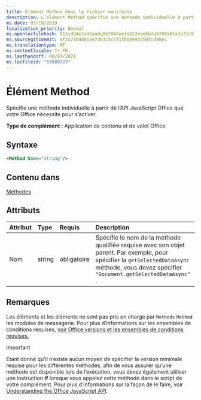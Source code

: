 ```yaml
---
title: Élément Method dans le fichier manifeste
description: L’élément Method spécifie une méthode individuelle à partir de l’API JavaScript Office dont vos Office de développement ont besoin pour s’activer.
ms.date: 03/19/2019
localization_priority: Normal
ms.openlocfilehash: 811cd84e1ad2aade8b7042eefa822eee6b2ab200a8fa1b71c9fe5fc34874ec66
ms.sourcegitcommit: 4f2c76b48d15e7d03c5c5f1f809493758fcd88ec
ms.translationtype: MT
ms.contentlocale: fr-FR
ms.lasthandoff: 08/07/2021
ms.locfileid: "57089727"
---
```

# <a name="method-element"></a>Élément Method

Spécifie une méthode individuelle à partir de l’API JavaScript Office que votre Office nécessite pour s’activer.

**Type de complément :** Application de contenu et de volet Office

## <a name="syntax"></a>Syntaxe

```XML
<Method Name="string"/>
```

## <a name="contained-in"></a>Contenu dans

[Méthodes](methods.md)

## <a name="attributes"></a>Attributs

|Attribut|Type|Requis|Description|
|:-----|:-----|:-----|:-----|
|Nom|string|obligatoire|Spécifie le nom de la méthode qualifiée requise avec son objet parent. Par exemple, pour spécifier la `getSelectedDataAsync` méthode, vous devez spécifier `"Document.getSelectedDataAsync"` .|

## <a name="remarks"></a>Remarques

Les éléments et les éléments ne sont pas pris en charge par `Methods` `Method` les modules de messagerie. Pour plus d’informations sur les ensembles de conditions requises, [voir Office versions et les ensembles de conditions requises.](../../develop/office-versions-and-requirement-sets.md)

> [!IMPORTANT]
> Étant donné qu’il n’existe aucun moyen de spécifier la version minimale requise pour les différentes méthodes, afin de vous assurer qu’une méthode est disponible lors de l’exécution, vous devez également utiliser une instruction **if** lorsque vous appelez cette méthode dans le script de votre complément. Pour plus d’informations sur la façon de le faire, voir [Understanding the Office JavaScript API](../../develop/understanding-the-javascript-api-for-office.md).
